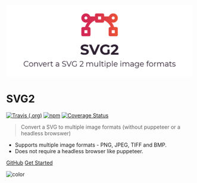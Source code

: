 <!-- Cover image should always be first! -->
<img src="images/cover.png" alt="Svg2 Cover" width="500" height="auto"/>

# SVG2

[![Travis (.org)](https://img.shields.io/travis/oslllo/svg2)](https://travis-ci.org/github/oslllo/svg2)
[![npm](https://img.shields.io/npm/v/oslllo-svg2)](https://www.npmjs.com/package/oslllo-svg2)
[![Coverage Status](https://img.shields.io/coveralls/github/oslllo/svg2)](https://coveralls.io/github/oslllo/svg2?branch=master)

> Convert a SVG to multiple image formats (without puppeteer or a headless browswer)

- Supports multiple image formats - PNG, JPEG, TIFF and BMP.
- Does not require a headless browser like puppeteer.

[GitHub](https://github.com/oslllo/svg2/)
[Get Started](/getting-started/introduction)

<!-- background color -->

![color](#fff)